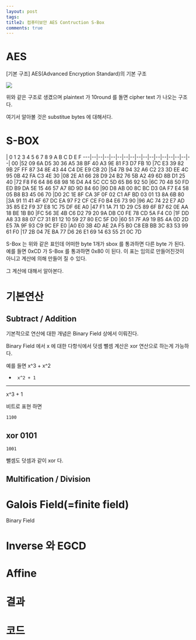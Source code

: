 ```yaml
---
layout: post
tags: 
title2: 컴퓨터보안 AES Contruction S-Box
comments: true
---
```



# AES 
[기본 구조] AES(Advanced Encryption Standard)의 기본 구조  

![](../images/comsecure/hw4_1png)  

위와 같은 구조로 생겼으며 plaintext 가 10round 를 돌면 cipher text 가 나오는 구조다.

여기서 알아볼 것은 substitue bytes 에 대해서다.





# S-BOX

   | 0  1  2  3  4  5  6  7  8  9  A  B  C  D  E  F
---|--|--|--|--|--|--|--|--|--|--|--|--|--|--|--|--|
00 |52 09 6A D5 30 36 A5 38 BF 40 A3 9E 81 F3 D7 FB 
10 |7C E3 39 82 9B 2F FF 87 34 8E 43 44 C4 DE E9 CB 
20 |54 7B 94 32 A6 C2 23 3D EE 4C 95 0B 42 FA C3 4E 
30 |08 2E A1 66 28 D9 24 B2 76 5B A2 49 6D 8B D1 25 
40 |72 F8 F6 64 86 68 98 16 D4 A4 5C CC 5D 65 B6 92 
50 |6C 70 48 50 FD ED B9 DA 5E 15 46 57 A7 8D 9D 84 
60 |90 D8 AB 00 8C BC D3 0A F7 E4 58 05 B8 B3 45 06 
70 |D0 2C 1E 8F CA 3F 0F 02 C1 AF BD 03 01 13 8A 6B 
80 |3A 91 11 41 4F 67 DC EA 97 F2 CF CE F0 B4 E6 73 
90 |96 AC 74 22 E7 AD 35 85 E2 F9 37 E8 1C 75 DF 6E 
A0 |47 F1 1A 71 1D 29 C5 89 6F B7 62 0E AA 18 BE 1B 
B0 |FC 56 3E 4B C6 D2 79 20 9A DB C0 FE 78 CD 5A F4 
C0 |1F DD A8 33 88 07 C7 31 B1 12 10 59 27 80 EC 5F 
D0 |60 51 7F A9 19 B5 4A 0D 2D E5 7A 9F 93 C9 9C EF 
E0 |A0 E0 3B 4D AE 2A F5 B0 C8 EB BB 3C 83 53 99 61 
F0 |17 2B 04 7E BA 77 D6 26 E1 69 14 63 55 21 0C 7D 

S-Box 는 위와 같은 표인데 어떠한 byte 1개가 sbox 를 통과하면 다른 byte 가 된다.
예를 들면 0xCD 가 S-Box 를 통과하면 0x80 이 된다. 이 표는 임의로 만들어진것이 아니고 계산에 의해 만들어 질 수 있다. 

그 계산에 대해서 알아본다.

# 기본연산
## Subtract / Addition
기본적으로 연산에 대한 개념은 Binary Field 상에서 이뤄진다.

Binary Field 에서 x 에 대한 다항식에서 덧셈 뺄셈 계산은 xor 연산으로 하는게 가능하다.

예를 들면
 x^3 + x^2 
+      x^2 + 1
---------------
x^3 + 1 


비트로 표현 하면 

    1100
xor 0101
---------
    1001

뺄셈도 덧셈과 같이 xor 다.


## Multification / Division



# Galois Field(=finite field)
Binary Field

# Inverse 와 EGCD

# Affine

# 결과

# 코드


